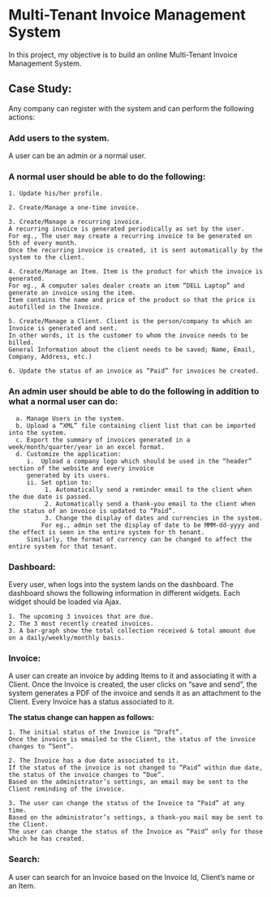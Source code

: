 # Multi-Tenant Invoice Management System

In this project, my objective is to build an online Multi-Tenant Invoice Management System. 

## Case Study:
Any company can register with the system and can perform the following actions:

### Add users to the system. 
A user can be an admin or a normal user.
 
### A normal user should be able to do the following:
	1. Update his/her profile.

	2. Create/Manage a one-time invoice.

	3. Create/Manage a recurring invoice. 
	A recurring invoice is generated periodically as set by the user. 
	For eg., The user may create a recurring invoice to be generated on 5th of every month. 
	Once the recurring invoice is created, it is sent automatically by the system to the client.

	4. Create/Manage an Item. Item is the product for which the invoice is generated. 
	For eg., A computer sales dealer create an item “DELL Laptop” and generate an invoice using the item. 
	Item contains the name and price of the product so that the price is autofilled in the Invoice.

	5. Create/Manage a Client. Client is the person/company to which an Invoice is generated and sent. 
	In other words, it is the customer to whom the invoice needs to be billed. 
	General Information about the client needs to be saved; Name, Email, Company, Address, etc.)

	6. Update the status of an invoice as “Paid” for invoices he created.
 
### An admin user should be able to do the following in addition to what a normal user can do:
     
      a. Manage Users in the system.
      b. Upload a “XML” file containing client list that can be imported into the system.
      c. Export the summary of invoices generated in a week/month/quarter/year in an excel format.
      d. Customize the application:
         i.  Upload a company logo which should be used in the “header” section of the website and every invoice 
	     generated by its users.
         ii. Set option to:
              1. Automatically send a reminder email to the client when the due date is passed.
              2. Automatically send a thank-you email to the client when the status of an invoice is updated to “Paid”.
              3. Change the display of dates and currencies in the system. 
	         For eg., admin set the display of date to be MMM-dd-yyyy and the effect is seen in the entire system for th tenant. 
		 Similarly, the format of currency can be changed to affect the entire system for that tenant.
 
### Dashboard: 

Every user, when logs into the system lands on the dashboard. 
The dashboard shows the following information in different widgets. Each widget should be loaded via Ajax.

	1. The upcoming 3 invoices that are due.
	2. The 3 most recently created invoices.
	3. A bar-graph show the total collection received & total amount due on a daily/weekly/monthly basis.
 
### Invoice: 

A user can create an invoice by adding Items to it and associating it with a Client. 
Once the Invoice is created, the user clicks on “save and send”, the system generates a PDF of the invoice and sends it as an attachment to the Client. 
Every Invoice has a status associated to it. 

**The status change can happen as follows:**

	1. The initial status of the Invoice is “Draft”. 
	Once the invoice is emailed to the Client, the status of the invoice changes to “Sent”.
	
	2. The Invoice has a due date associated to it. 
	If the status of the invoice is not changed to “Paid” within due date, the status of the invoice changes to “Due”. 
	Based on the administrator’s settings, an email may be sent to the Client reminding of the invoice.
	
	3. The user can change the status of the Invoice to “Paid” at any time. 
	Based on the administrator’s settings, a thank-you mail may be sent to the Client. 
	The user can change the status of the Invoice as “Paid” only for those which he has created.
 
### Search: 
A user can search for an Invoice based on the Invoice Id, Client’s name or an Item.
